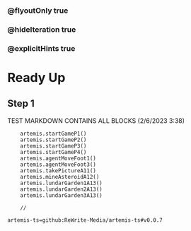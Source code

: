 ### @flyoutOnly true
### @hideIteration true
### @explicitHints true

# Ready Up

## Step 1
TEST MARKDOWN CONTAINS ALL BLOCKS (2/6/2023 3:38)

```ghost
    artemis.startGameP1()
    artemis.startGameP2()
    artemis.startGameP3()
    artemis.startGameP4()     
    artemis.agentMoveFoot1()
    artemis.agentMoveFoot3()
    artemis.takePictureA11()
    artemis.mineAsteroidA12()
    artemis.lundarGarden1A13()      
    artemis.lundarGarden2A13()      
    artemis.lundarGarden3A13()      
```
```template
    //
```

```package
artemis-ts=github:ReWrite-Media/artemis-ts#v0.0.7
```
